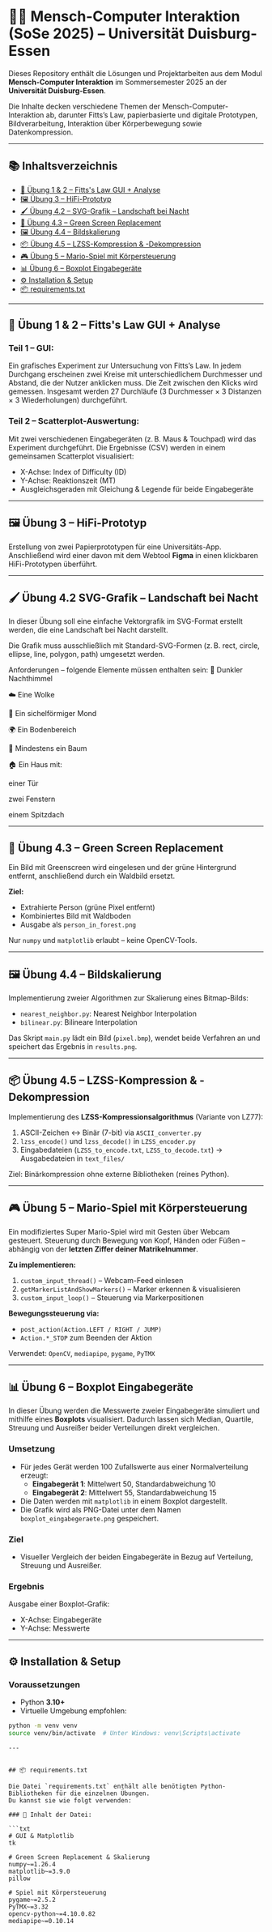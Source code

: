 # 👨‍💻 Mensch-Computer Interaktion (SoSe 2025) – Universität Duisburg-Essen

Dieses Repository enthält die Lösungen und Projektarbeiten aus dem Modul **Mensch-Computer Interaktion** im Sommersemester 2025 an der **Universität Duisburg-Essen**.

Die Inhalte decken verschiedene Themen der Mensch-Computer-Interaktion ab, darunter Fitts’s Law, papierbasierte und digitale Prototypen, Bildverarbeitung, Interaktion über Körperbewegung sowie Datenkompression.

---

## 📚 Inhaltsverzeichnis

- [🧪 Übung 1 & 2 – Fitts's Law GUI + Analyse](#-übung-1--2--fittss-law-gui--analyse)  
- [🖼️ Übung 3 – HiFi-Prototyp](#️-übung-3--hifi-prototyp)  
- [🖌️ Übung 4.2 – SVG-Grafik – Landschaft bei Nacht](#️️-übung-42--svg-grafik--landschaft-bei-nacht)  
- [🌳 Übung 4.3 – Green Screen Replacement](#-übung-43--green-screen-replacement)  
- [🖼️ Übung 4.4 – Bildskalierung](#️-übung-44--bildskalierung)  
- [📦 Übung 4.5 – LZSS-Kompression & -Dekompression](#-übung-45--lzss-kompression--dekompression)  
- [🎮 Übung 5 – Mario-Spiel mit Körpersteuerung](#-übung-5--mario-spiel-mit-körpersteuerung)  
- [📊 Übung 6 – Boxplot Eingabegeräte](#-übung-6--boxplot-eingabegeräte)  
- [⚙️ Installation & Setup](#️-installation--setup)  
- [📦 requirements.txt](#-requirementstxt)  

---

## 🧪 Übung 1 & 2 – Fitts's Law GUI + Analyse

### Teil 1 – GUI:
Ein grafisches Experiment zur Untersuchung von Fitts’s Law. In jedem Durchgang erscheinen zwei Kreise mit unterschiedlichem Durchmesser und Abstand, die der Nutzer anklicken muss. Die Zeit zwischen den Klicks wird gemessen. Insgesamt werden 27 Durchläufe (3 Durchmesser × 3 Distanzen × 3 Wiederholungen) durchgeführt.

### Teil 2 – Scatterplot-Auswertung:
Mit zwei verschiedenen Eingabegeräten (z. B. Maus & Touchpad) wird das Experiment durchgeführt. Die Ergebnisse (CSV) werden in einem gemeinsamen Scatterplot visualisiert:
- X-Achse: Index of Difficulty (ID)
- Y-Achse: Reaktionszeit (MT)
- Ausgleichsgeraden mit Gleichung & Legende für beide Eingabegeräte

---

## 🖼️ Übung 3 – HiFi-Prototyp

Erstellung von zwei Papierprototypen für eine Universitäts-App. Anschließend wird einer davon mit dem Webtool **Figma** in einen klickbaren HiFi-Prototypen überführt.


---

## 🖌️ Übung 4.2  SVG-Grafik – Landschaft bei Nacht

In dieser Übung soll eine einfache Vektorgrafik im SVG-Format erstellt werden, die eine Landschaft bei Nacht darstellt.

Die Grafik muss ausschließlich mit Standard-SVG-Formen (z. B. rect, circle, ellipse, line, polygon, path) umgesetzt werden.

Anforderungen – folgende Elemente müssen enthalten sein:
🌌 Dunkler Nachthimmel

☁️ Eine Wolke

🌙 Ein sichelförmiger Mond

🌍 Ein Bodenbereich

🌳 Mindestens ein Baum

🏠 Ein Haus mit:

einer Tür

zwei Fenstern

einem Spitzdach

---

## 🌳 Übung 4.3 – Green Screen Replacement

Ein Bild mit Greenscreen wird eingelesen und der grüne Hintergrund entfernt, anschließend durch ein Waldbild ersetzt.

**Ziel:**
- Extrahierte Person (grüne Pixel entfernt)
- Kombiniertes Bild mit Waldboden
- Ausgabe als `person_in_forest.png`

Nur `numpy` und `matplotlib` erlaubt – keine OpenCV-Tools.

---

## 🖼️ Übung 4.4 – Bildskalierung

Implementierung zweier Algorithmen zur Skalierung eines Bitmap-Bilds:

- `nearest_neighbor.py`: Nearest Neighbor Interpolation
- `bilinear.py`: Bilineare Interpolation

Das Skript `main.py` lädt ein Bild (`pixel.bmp`), wendet beide Verfahren an und speichert das Ergebnis in `results.png`.

---

## 📦 Übung 4.5 – LZSS-Kompression & -Dekompression

Implementierung des **LZSS-Kompressionsalgorithmus** (Variante von LZ77):

1. ASCII-Zeichen ↔ Binär (7-bit) via `ASCII_converter.py`
2. `lzss_encode()` und `lzss_decode()` in `LZSS_encoder.py`
3. Eingabedateien (`LZSS_to_encode.txt`, `LZSS_to_decode.txt`) → Ausgabedateien in `text_files/`

Ziel: Binärkompression ohne externe Bibliotheken (reines Python).

---

## 🎮 Übung 5 – Mario-Spiel mit Körpersteuerung

Ein modifiziertes Super Mario-Spiel wird mit Gesten über Webcam gesteuert. Steuerung durch Bewegung von Kopf, Händen oder Füßen – abhängig von der **letzten Ziffer deiner Matrikelnummer**.

**Zu implementieren:**

1. `custom_input_thread()` – Webcam-Feed einlesen
2. `getMarkerListAndShowMarkers()` – Marker erkennen & visualisieren
3. `custom_input_loop()` – Steuerung via Markerpositionen

**Bewegungssteuerung via:**
- `post_action(Action.LEFT / RIGHT / JUMP)`
- `Action.*_STOP` zum Beenden der Aktion

Verwendet: `OpenCV`, `mediapipe`, `pygame`, `PyTMX`  

---

## 📊 Übung 6 – Boxplot Eingabegeräte  

In dieser Übung werden die Messwerte zweier Eingabegeräte simuliert und mithilfe eines **Boxplots** visualisiert. Dadurch lassen sich Median, Quartile, Streuung und Ausreißer beider Verteilungen direkt vergleichen.  

### Umsetzung  
- Für jedes Gerät werden 100 Zufallswerte aus einer Normalverteilung erzeugt:  
  - **Eingabegerät 1**: Mittelwert 50, Standardabweichung 10  
  - **Eingabegerät 2**: Mittelwert 55, Standardabweichung 15  
- Die Daten werden mit `matplotlib` in einem Boxplot dargestellt.  
- Die Grafik wird als PNG-Datei unter dem Namen `boxplot_eingabegeraete.png` gespeichert.  

### Ziel  
- Visueller Vergleich der beiden Eingabegeräte in Bezug auf Verteilung, Streuung und Ausreißer.  

### Ergebnis  
Ausgabe einer Boxplot-Grafik:  
- X-Achse: Eingabegeräte  
- Y-Achse: Messwerte  

---

## ⚙️ Installation & Setup  

### Voraussetzungen  
- Python **3.10+**  
- Virtuelle Umgebung empfohlen:  

```bash
python -m venv venv
source venv/bin/activate  # Unter Windows: venv\Scripts\activate
```  

````
---


## 📦 requirements.txt

Die Datei `requirements.txt` enthält alle benötigten Python-Bibliotheken für die einzelnen Übungen.  
Du kannst sie wie folgt verwenden:

### 📁 Inhalt der Datei:

```txt
# GUI & Matplotlib
tk

# Green Screen Replacement & Skalierung
numpy~=1.26.4
matplotlib~=3.9.0
pillow

# Spiel mit Körpersteuerung
pygame~=2.5.2
PyTMX~=3.32
opencv-python~=4.10.0.82
mediapipe~=0.10.14
